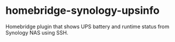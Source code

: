 # homebridge-synology-upsinfo
Homebridge plugin that shows UPS battery and runtime status from Synology NAS using SSH.
